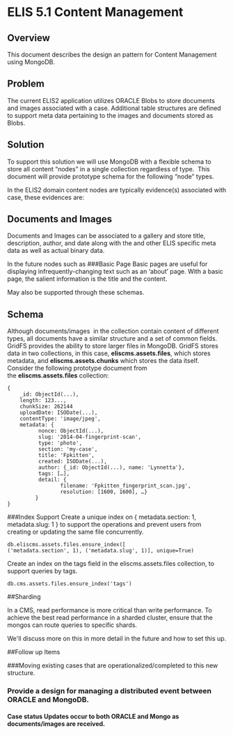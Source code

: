 # ELIS 5.1 Content Management 

## Overview
This document describes the design an pattern for Content Management using MongoDB.

## Problem
The current ELIS2 application utilizes ORACLE  Blobs to store documents and images associated with
a case.  Additional table structures are defined to support meta data pertaining to the images and documents stored as Blobs.


## Solution
To support this solution we will use MongoDB with a flexible schema to store all content “nodes” in a single collection regardless of type.  This document will provide prototype schema for the following “node” types.

In the ELIS2 domain content nodes are typically evidence(s) associated with case, these evidences are:

## Documents and Images
Documents and Images can be associated to a gallery and store title, description, author, and date along with the and other ELIS specific meta data as well as actual  binary data.

In the future nodes such as 
###Basic Page
Basic pages are useful for displaying infrequently-changing text such as an ‘about’ page. With a basic page, the salient information is the title and the content.

May also be supported through these schemas. 

## Schema
Although documents/images  in the collection contain content of different types, all documents have a similar structure and a set of common fields. 
GridFS provides the ability to store larger files in MongoDB. GridFS stores data in two collections, in this case, **eliscms.assets.files**, which stores metadata, and **eliscms.assets.chunks** which stores the data itself. Consider the following prototype document from the **eliscms.assets.files** collection:


```
{
    _id: ObjectId(...),
    length: 123...,
    chunkSize: 262144
    uploadDate: ISODate(...),
    contentType: 'image/jpeg',
    metadata: {
          nonce: ObjectId(...),
          slug: '2014-04-fingerprint-scan',
          type: 'photo',
          section: 'my-case',
          title: 'Fpkitten',
          created: ISODate(...),
          author: {_id: ObjectId(...), name: 'Lynnetta'},
          tags: […], 
          detail: {
                 filename: 'Fpkitten_fingerprint_scan.jpg',
                 resolution: [1600, 1600], …}
         }
}
```

###Index Support
Create a unique index on { metadata.section: 1, metadata.slug: 1 } to support the operations and prevent users from creating or updating the same file concurrently. 

```
db.eliscms.assets.files.ensure_index([
('metadata.section', 1), ('metadata.slug', 1)], unique=True)

```
Create an index on the tags field in the eliscms.assets.files collection, to support queries by tags.

```
db.cms.assets.files.ensure_index('tags')

```
##Sharding

In a CMS, read performance is more critical than write performance. To achieve the best read performance in a sharded cluster, ensure that the mongos can route queries to specific shards.

We'll discuss more on this in more detail in the future and how to set this up.

##Follow up Items

###Moving existing cases that are operationalized/completed to this new structure.
### Provide a design for managing a distributed event between ORACLE and MongoDB.
####  Case status Updates occur to both ORACLE and Mongo as documents/images are received.


